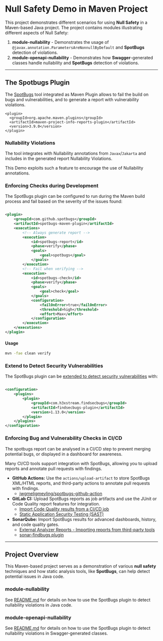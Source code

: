 # Null Safety Demo in Maven Project

This project demonstrates different scenarios for using **Null Safety** in a Maven-based Java project. The project contains modules illustrating different aspects of Null Safety:

1. **module-nullability** - Demonstrates the usage of `@javax.annotation.ParametersAreNonnullByDefault` and **SpotBugs** detection of violations.
2. **module-openapi-nullability** - Demonstrates how **Swagger**-generated classes handle nullability and  **SpotBugs** detection of violations.

---

## The Spotbugs Plugin

The [SpotBugs](https://spotbugs.github.io/) tool integrated as Maven Plugin allows to fail the build on bugs and vulnerabilities, and to generate a report with vulnerability
violations.

```
<plugin>
  <groupId>org.apache.maven.plugins</groupId>
  <artifactId>maven-project-info-reports-plugin</artifactId>
  <version>3.9.0</version>
</plugin>
```

### Nullability Violations

The tool integrates with Nullability annotations from `Javax`/`Jakarta` and includes in the generated report Nullability Violations.

This Demo exploits such a feature to encourage the use of Nullability annotations.

### Enforcing Checks during Development

The SpotBugs plugin can be configured to run during the Maven build process and fail based on the severity of the issues found:

```xml

<plugin>
    <groupId>com.github.spotbugs</groupId>
    <artifactId>spotbugs-maven-plugin</artifactId>
    <executions>
        <!-- Always generate report -->
        <execution>
            <id>spotbugs-report</id>
            <phase>verify</phase>
            <goals>
                <goal>spotbugs</goal>
            </goals>
        </execution>
        <!-- Fail when verifying -->
        <execution>
            <id>spotbugs-check</id>
            <phase>verify</phase>
            <goals>
                <goal>check</goal>
            </goals>
            <configuration>
                <failOnError>true</failOnError>
                <threshold>high</threshold>
                <effort>Max</effort>
            </configuration>
        </execution>
    </executions>
</plugin>
```

#### Usage

```bash
mvn -fae clean verify
```

### Extend to Detect Security Vulnerabilities

The SpotBugs plugin can
be [extended to detect security vulnerabilities](https://spotbugs.readthedocs.io/en/latest/maven.html#integrate-find-security-bugs-into-spotbugs-maven-plugin) with:

```xml

<configuration>
    <plugins>
        <plugin>
            <groupId>com.h3xstream.findsecbugs</groupId>
            <artifactId>findsecbugs-plugin</artifactId>
            <version>1.13.0</version>
        </plugin>
    </plugins>
</configuration>
```

### Enforcing Bug and Vulnerability Checks in CI/CD

The spotbugs report can be analysed in a CI/CD step to prevent merging potential bugs, or displayed in a dashboard for awareness.

Many CI/CD tools support integration with SpotBugs, allowing you to upload reports and annotate pull requests with findings.

- **GitHub Actions:** Use the `actions/upload-artifact` to store SpotBugs XML/HTML reports, and third-party actions to annotate pull requests with findings.
    - [jwgmeligmeyling/spotbugs-github-action](https://github.com/jwgmeligmeyling/spotbugs-github-action)
- **GitLab CI:** Upload SpotBugs reports as job artifacts and use the JUnit or Code Quality report features for integration.
    - [Import Code Quality results from a CI/CD job](https://docs.gitlab.com/ci/testing/code_quality/#import-code-quality-results-from-a-cicd-job)
    - [Static Application Security Testing (SAST)](https://docs.gitlab.com/user/application_security/sast/)
- **SonarQube:** Import SpotBugs results for advanced dashboards, history, and code quality gates.
    - [External Analyzer Reports - Importing reports from third-party tools](https://docs.sonarsource.com/sonarqube-server/10.3/analyzing-source-code/importing-external-issues/external-analyzer-reports/)
    - [sonar-findbugs plugin](https://github.com/spotbugs/sonar-findbugs)

---

## Project Overview

This Maven-based project serves as a demonstration of various **null safety** techniques and how static analysis tools, like **SpotBugs**, can help detect potential issues in Java
code.

### module-nullability

See [README.md](module-nullability/README.md) for details on how to use the SpotBugs plugin to detect nullability violations in Java code.

### module-openapi-nullability

See [README.md](module-openapi-nullability/README.md) for details on how to use the SpotBugs plugin to detect nullability violations in Swagger-generated classes.
